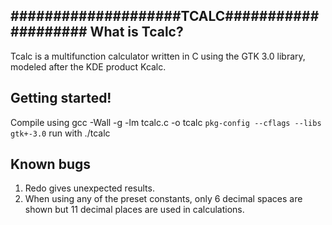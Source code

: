 ####################TCALC####################
What is Tcalc?
---------------------------------------------
Tcalc is a multifunction calculator written in C using the GTK 3.0 library, modeled after the KDE product Kcalc.

Getting started!
---------------------------------------------
Compile using 
gcc -Wall -g -lm tcalc.c -o tcalc `pkg-config --cflags --libs gtk+-3.0`
run with ./tcalc

Known bugs
---------------------------------------------
1) Redo gives unexpected results.
2) When using any of the preset constants, only 6 decimal spaces are shown
but 11 decimal places are used in calculations.
